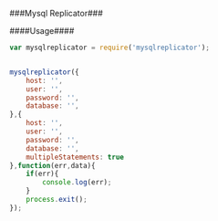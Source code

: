 ###Mysql Replicator###


####Usage####
```javascript
var mysqlreplicator = require('mysqlreplicator');


mysqlreplicator({
	host: '',
	user: '',
	password: '',
	database: '',
},{
	host: '',
	user: '',
	password: '',
	database: '',
	multipleStatements: true
},function(err,data){
	if(err){
		console.log(err);	
	}
	process.exit();
});
```
